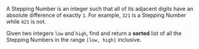 A Stepping Number is an integer such that all of its adjacent digits have an absolute difference of exactly `1`. For example, `321` is a Stepping Number while `421` is not.

Given two integers `low` and `high`, find and return a **sorted** list of all the Stepping Numbers in the range `[low, high]` inclusive.